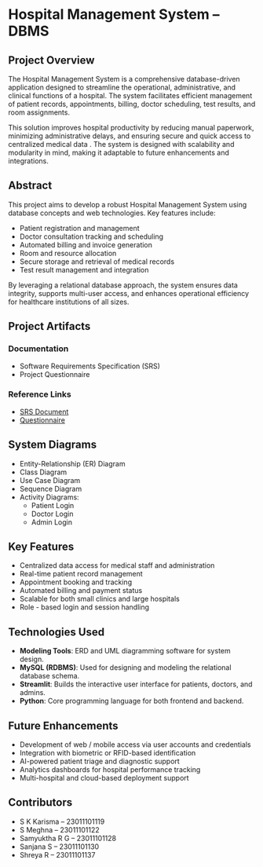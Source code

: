 # Hospital Management System –  DBMS

## Project Overview

The Hospital Management System is a comprehensive database-driven application designed to streamline the operational, administrative, and clinical functions of a hospital. The system facilitates efficient management of patient records, appointments, billing, doctor scheduling, test results, and room assignments.

This solution improves hospital productivity by reducing manual paperwork, minimizing administrative delays, and ensuring secure and quick access to centralized medical data . The system is designed with scalability and modularity in mind, making it adaptable to future enhancements and integrations.

##  Abstract

This project aims to develop a robust Hospital Management System using database concepts and web technologies. Key features include:

- Patient registration and management
- Doctor consultation tracking and scheduling
- Automated billing and invoice generation
- Room and resource allocation
- Secure storage and retrieval of medical records
- Test result management and integration

By leveraging a relational database approach, the system ensures data integrity, supports multi-user access, and enhances operational efficiency for healthcare institutions of all sizes.

##  Project Artifacts

###  Documentation

- Software Requirements Specification (SRS)
- Project Questionnaire

###  Reference Links

- [SRS Document](https://ssneduin-my.sharepoint.com/:b:/g/personal/karisma23110270_snuchennai_edu_in/ETfXKviJ7fBDrOyzqxmj31cBo63BNrbbf43Bu-p1d1MNHQ?e=Z0n1ir)  
- [Questionnaire](https://ssneduin-my.sharepoint.com/:w:/g/personal/karisma23110270_snuchennai_edu_in/Ed6wNcqrihtLnQVJc_DYkYABi_PFrrmtfi6ugv27qrEsDw?e=okM4VA)

##  System Diagrams

- Entity-Relationship (ER) Diagram
- Class Diagram
- Use Case Diagram
- Sequence Diagram
- Activity Diagrams:
  - Patient Login
  - Doctor Login
  - Admin Login

##  Key Features

- Centralized data access for medical staff and administration
- Real-time patient record management
- Appointment booking and tracking
- Automated billing and payment status
- Scalable for both small clinics and large hospitals
- Role - based login and session handling

##  Technologies Used

- **Modeling Tools**: ERD and UML diagramming software for system design.
- **MySQL (RDBMS)**: Used for designing and modeling the relational database schema.
- **Streamlit**: Builds the interactive user interface for patients, doctors, and admins.
- **Python**: Core programming language for both frontend and backend.

##  Future Enhancements

- Development of web / mobile access via user accounts and credentials
- Integration with biometric or RFID-based identification
- AI-powered patient triage and diagnostic support
- Analytics dashboards for hospital performance tracking
- Multi-hospital and cloud-based deployment support

##  Contributors

- S K Karisma – 23011101119  
- S Meghna – 23011101122  
- Samyuktha R G – 23011101128  
- Sanjana S – 23011101130  
- Shreya R – 23011101137
